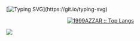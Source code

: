 [![Typing SVG](https://readme-typing-svg.herokuapp.com?font=Architects+Daughter&color=7AF79A&size=30&lines=Hey!+It's+Lucas+Feuser!;I'm+a+Begginer+Developer...;I'm+study+Software+Engineer;)](https://git.io/typing-svg)

<p align="center">
          <a href="https://github.com/1999AZZAR/">
          <img src="https://github-readme-stats.vercel.app/api/top-langs/?username=LucasFeuser&langs_count=6&theme=gruvbox&layout=compact&hide_border=true" alt="1999AZZAR :: Top Langs" /></a>
        </p>
	<img
		align="center"
		src="https://github-readme-stats.vercel.app/api?username=LucasFeuser&count_private=true&show_icons=trueline_height=21&bg_color=0,EC6C6C,FFD479,FFFC79,73FA79&theme=graywhite"
	/>
